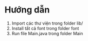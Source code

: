 # Hướng dẫn
1. Import các thư viện trong folder lib/
2. Install tất cả font trong folder font
3. Run file Main.java trong folder Main
